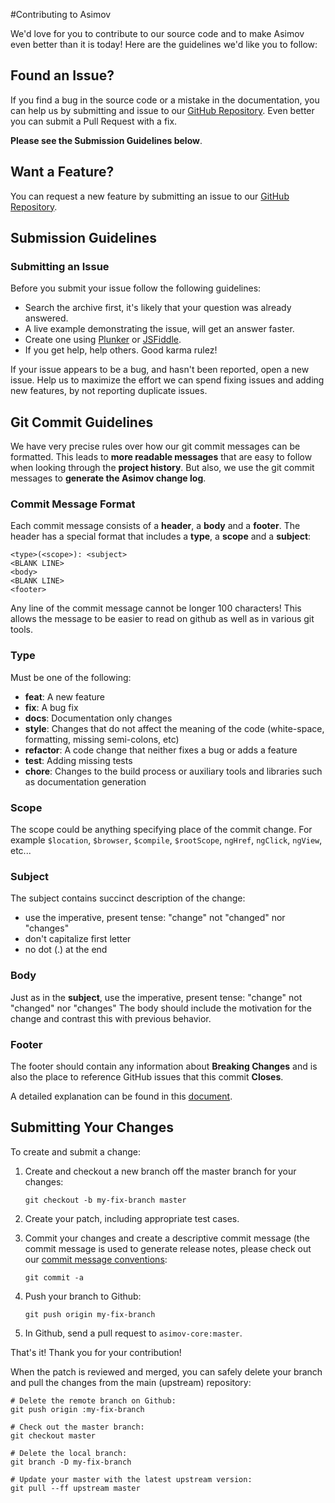 #Contributing to Asimov

We'd love for you to contribute to our source code and to make Asimov even better than it is
today! Here are the guidelines we'd like you to follow:

## Found an Issue?
If you find a bug in the source code or a mistake in the documentation, you can help us by
submitting and issue to our [GitHub Repository][github]. Even better you can submit a Pull Request
with a fix.

**Please see the Submission Guidelines below**.

## Want a Feature?
You can request a new feature by submitting an issue to our [GitHub Repository][github].

## Submission Guidelines

### Submitting an Issue
Before you submit your issue follow the following guidelines:

* Search the archive first, it's likely that your question was already answered.
* A live example demonstrating the issue, will get an answer faster.
* Create one using [Plunker][plunker] or [JSFiddle][jsfiddle].
* If you get help, help others. Good karma rulez!

If your issue appears to be a bug, and hasn't been reported, open a new issue.
Help us to maximize the effort we can spend fixing issues and adding new
features, by not reporting duplicate issues.

## Git Commit Guidelines

We have very precise rules over how our git commit messages can be formatted. This leads to **more
readable messages** that are easy to follow when looking through the **project history**.  But also,
we use the git commit messages to **generate the Asimov change log**.

### Commit Message Format
Each commit message consists of a **header**, a **body** and a **footer**.  The header has a special
format that includes a **type**, a **scope** and a **subject**:

```
<type>(<scope>): <subject>
<BLANK LINE>
<body>
<BLANK LINE>
<footer>
```

Any line of the commit message cannot be longer 100 characters! This allows the message to be easier
to read on github as well as in various git tools.

### Type
Must be one of the following:

* **feat**: A new feature
* **fix**: A bug fix
* **docs**: Documentation only changes
* **style**: Changes that do not affect the meaning of the code (white-space, formatting, missing
  semi-colons, etc)
* **refactor**: A code change that neither fixes a bug or adds a feature
* **test**: Adding missing tests
* **chore**: Changes to the build process or auxiliary tools and libraries such as documentation
  generation

### Scope
The scope could be anything specifying place of the commit change. For example `$location`,
`$browser`, `$compile`, `$rootScope`, `ngHref`, `ngClick`, `ngView`, etc...

### Subject
The subject contains succinct description of the change:

* use the imperative, present tense: "change" not "changed" nor "changes"
* don't capitalize first letter
* no dot (.) at the end

### Body
Just as in the **subject**, use the imperative, present tense: "change" not "changed" nor "changes"
The body should include the motivation for the change and contrast this with previous behavior.

### Footer
The footer should contain any information about **Breaking Changes** and is also the place to
reference GitHub issues that this commit **Closes**.


A detailed explanation can be found in this [document][commit-message-format].


## Submitting Your Changes

To create and submit a change:

1. Create and checkout a new branch off the master branch for your changes:

   ```shell
   git checkout -b my-fix-branch master
   ```

2. Create your patch, including appropriate test cases.

3. Commit your changes and create a descriptive commit message (the commit message is used to
   generate release notes, please check out our [commit message conventions](#commit-message-format):

   ```shell
   git commit -a
   ```

4. Push your branch to Github:

   ```shell
   git push origin my-fix-branch
   ```

5. In Github, send a pull request to `asimov-core:master`.

That's it! Thank you for your contribution!

When the patch is reviewed and merged, you can safely delete your branch and pull the changes
from the main (upstream) repository:

```shell
# Delete the remote branch on Github:
git push origin :my-fix-branch

# Check out the master branch:
git checkout master

# Delete the local branch:
git branch -D my-fix-branch

# Update your master with the latest upstream version:
git pull --ff upstream master
```


[github]: https://github.com/asimov-core/asimov-core.js
[plunker]: http://plnkr.co/edit
[jsfiddle]: http://jsfiddle.net/
[commit-message-format]: https://docs.google.com/document/d/1QrDFcIiPjSLDn3EL15IJygNPiHORgU1_OOAqWjiDU5Y/edit#
